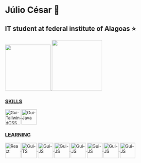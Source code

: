 <main>
 <h1 align="left">Júlio César 🥇</h1
  
  <p>
   <h2>IT student at federal institute of Alagoas ⭐</h2>
  </p>
  <div align="left">
   <a href="https://github.com/NETUNO14">
   <img height="150em" src="https://github-readme-stats.vercel.app/api?username=NETUNO14&show_icons=true&theme=dark&include_all_commits=true&count_private=true"/>
   <img height="165em" src="https://github-readme-stats.vercel.app/api/top-langs/?username=NETUNO14&layout=compact&langs_count=7&theme=dark"/>
  </div>
  <div>
   <h3>
    SKILLS
   </h3>
   <img align="center" alt="Gui-TailwindCSS" height="50" width="50" src="https://cdn.jsdelivr.net/gh/devicons/devicon/icons/tailwindcss/tailwindcss-plain.svg" />
   <img align="center" alt="Gui-Java" height="50" width="50" src="https://cdn.jsdelivr.net/gh/devicons/devicon/icons/java/java-original.svg" />   
  </div>
  <div>
   <h3>
     LEARNING
   </h3>
    <img align="center" alt=" React" height="50" width="50" src="https://cdn.jsdelivr.net/gh/devicons/devicon/icons/react/react-original.svg" />
    <img align="center" alt="Gui-TS" height="50" width="50" src="https://cdn.jsdelivr.net/gh/devicons/devicon/icons/typescript/typescript-original.svg" /> 
    <img align="center" alt="Gui-JS" height="50" width="50" src="https://cdn-icons-png.flaticon.com/512/919/919830.png" />
    <img align="center" alt="Gui-JS" height="50" width="50" src="https://cdn.jsdelivr.net/gh/devicons/devicon/icons/javascript/javascript-original.svg" />
    <img align="center" alt="Gui-JS" height="50" width="50" src="https://cdn-icons-png.flaticon.com/512/732/732190.png" />
    <img align="center" alt="Gui-JS" height="50" width="50" src="https://cdn-icons-png.flaticon.com/512/1532/1532556.png" />
    <img align="center" alt="Gui-JS" height="50" width="50" src="https://upload.wikimedia.org/wikipedia/commons/thumb/9/91/Dart-logo-icon.svg/2048px-Dart-logo-icon.svg.png" />
    <img align="center" alt="Gui-JS" height="50" width="50" src="https://upload.wikimedia.org/wikipedia/commons/thumb/0/06/Kotlin_Icon.svg/2048px-Kotlin_Icon.svg.png" />
  </div>
 </main>
